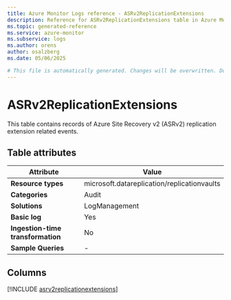 ```yaml
---
title: Azure Monitor Logs reference - ASRv2ReplicationExtensions
description: Reference for ASRv2ReplicationExtensions table in Azure Monitor Logs.
ms.topic: generated-reference
ms.service: azure-monitor
ms.subservice: logs
ms.author: orens
author: osalzberg
ms.date: 05/06/2025

# This file is automatically generated. Changes will be overwritten. Do not change this file directly.
---
```


# ASRv2ReplicationExtensions

This table contains records of Azure Site Recovery v2 (ASRv2) replication extension related events.


## Table attributes

|Attribute|Value|
|---|---|
|**Resource types**|microsoft.datareplication/replicationvaults|
|**Categories**|Audit|
|**Solutions**| LogManagement|
|**Basic log**|Yes|
|**Ingestion-time transformation**|No|
|**Sample Queries**|-|



## Columns
  
[!INCLUDE [asrv2replicationextensions](~/reusable-content/ce-skilling/azure/includes/azure-monitor/reference/tables/asrv2replicationextensions-include.md)]
